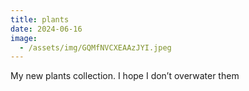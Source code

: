 ```yaml
---
title: plants
date: 2024-06-16
image:
  - /assets/img/GQMfNVCXEAAzJYI.jpeg
---
```

My new plants collection. I hope I don’t overwater them

[  
](https://x.com/_stipegrbic_/status/1802318593675186491/photo/1)